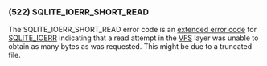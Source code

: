 ### (522\) SQLITE\_IOERR\_SHORT\_READ



 The SQLITE\_IOERR\_SHORT\_READ error code is an [extended error code](rescode.html#pve)
 for [SQLITE\_IOERR](rescode.html#ioerr) indicating that a read attempt in the [VFS](vfs.html) layer
 was unable to obtain as many bytes as was requested. This might be
 due to a truncated file.




